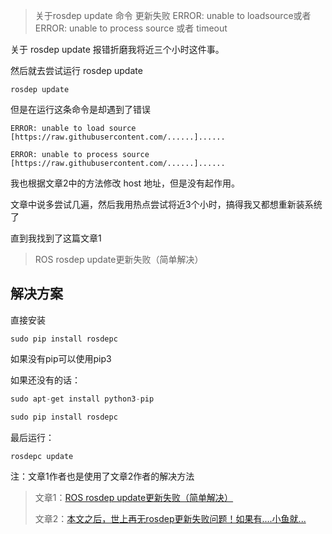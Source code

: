 > 关于rosdep update 命令 更新失败 ERROR: unable to loadsource或者 ERROR: unable to process source 或者 timeout

关于 rosdep update 报错折磨我将近三个小时这件事。

然后就去尝试运行  rosdep update

```
rosdep update
```

 但是在运行这条命令是却遇到了错误

```shell
ERROR: unable to load source [https://raw.githubusercontent.com/......]......
```

```shell
ERROR: unable to process source [https://raw.githubusercontent.com/......]......
```

我也根据文章2中的方法修改 host 地址，但是没有起作用。

文章中说多尝试几遍，然后我用热点尝试将近3个小时，搞得我又都想重新装系统了



直到我找到了这篇文章1

>  ROS rosdep update更新失败（简单解决）

## 解决方案



直接安装

```shell
sudo pip install rosdepc
```

如果没有pip可以使用pip3

如果还没有的话：

```python
sudo apt-get install python3-pip 

sudo pip install rosdepc
```



最后运行：

```
rosdepc update
```



注：文章1作者也是使用了文章2作者的解决方法

>文章1：[ROS rosdep update更新失败（简单解决）](https://blog.csdn.net/weixin_53660567/article/details/120607176?spm=1001.2014.3001.5501)
>
>文章2：[本文之后，世上再无rosdep更新失败问题！如果有....小鱼就...](https://mp.weixin.qq.com/s/VGs8oWdhHH6XsHcx21lN4Q)